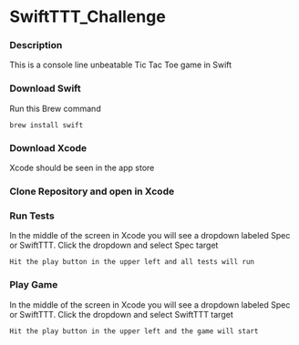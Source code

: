 # SwiftTTT_Challenge

### Description
This is a console line unbeatable Tic Tac Toe game in Swift

### Download Swift
Run this Brew command

    brew install swift

### Download Xcode
Xcode should be seen in the app store
    
    
### Clone Repository and open in Xcode


### Run Tests
In the middle of the screen in Xcode you will see a dropdown labeled Spec or SwiftTTT. Click the dropdown and select Spec target

    Hit the play button in the upper left and all tests will run
    

### Play Game
In the middle of the screen in Xcode you will see a dropdown labeled Spec or SwiftTTT. Click the dropdown and select SwiftTTT target

    Hit the play button in the upper left and the game will start


    
